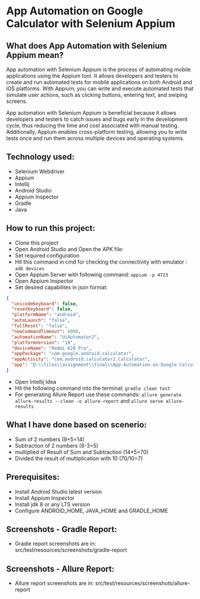 # App Automation on Google Calculator with Selenium Appium

## What does App Automation with Selenium Appium mean?

App automation with Selenium Appium is the process of automating mobile applications using the Appium tool. It allows developers and testers to create and run automated tests for mobile applications on both Android and iOS platforms. With Appium, you can write and execute automated tests that simulate user actions, such as clicking buttons, entering text, and swiping screens.

App automation with Selenium Appium is beneficial because it allows developers and testers to catch issues and bugs early in the development cycle, thus reducing the time and cost associated with manual testing. Additionally, Appium enables cross-platform testing, allowing you to write tests once and run them across multiple devices and operating systems.

## Technology used:

- Selenium Webdriver
- Appium
- Intellij 
- Android Studio
- Appium Inspector
- Gradle
- Java

## How to run this project:

- Clone this project
- Open Android Studio and Open the APK file:
- Set required configuration 
- Hit this command in cmd for checking the connectivity with emulator : ``adb devices``
- Open Appium Server with following command: ```appium -p 4723```
- Open Appium Inspector
- Set desired capabilites in json format:
```json 
{
  "unicodeKeyboard": false,
  "resetKeyboard": false,
  "platformName": "android",
  "autoLaunch": "false",
  "fullReset": "false",
  "newCommandTimeout": 6000,
  "automationName": "UiAutomator2",
  "platformVersion": "10",
  "deviceName": "Redmi K20 Pro",
  "appPackage": "com.google.android.calculator",
  "appActivity": "com.android.calculator2.Calculator",
  "app": "D:\\files\\assignment\\final\\App-Automation-on-Google-Calculator-with-Selenium-Appium\\src\\test\\resources\\Calculator.apk"
}
```
- Open Intellij Idea
- Hit the following command into the terminal: ```gradle clean test```
- For generating Allure Report use these commands: ```allure generate allure-results --clean -o allure-report``` and ```allure serve allure-results```


## What I have done based on scenerio:

- Sum of 2 numbers (9+5=14)
- Subtraction of 2 numbers (8-3=5)
- multiplied of Result of Sum and Subtraction (14*5=70)
- Divided the result of multiplication with 10 (70/10=7)

## Prerequisites:

- Install Android Studio latest version
- Install Appium Inspector
- Install jdk 8 or any LTS version
- Configure ANDROID_HOME, JAVA_HOME and GRADLE_HOME

## Screenshots - Gradle Report:

- Gradle report screenshots are in: src/test/resources/screenshots/gradle-report

## Screenshots - Allure Report:

- Allure report screenshots are in: src/test/resources/screenshots/allure-report




